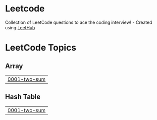 # Leetcode
Collection of LeetCode questions to ace the coding interview! - Created using [LeetHub](https://github.com/QasimWani/LeetHub)

<!---LeetCode Topics Start-->
# LeetCode Topics
## Array
|  |
| ------- |
| [0001-two-sum](https://github.com/jasoncndai/Coding-Problem-Solutions/tree/master/0001-two-sum) |
## Hash Table
|  |
| ------- |
| [0001-two-sum](https://github.com/jasoncndai/Coding-Problem-Solutions/tree/master/0001-two-sum) |
<!---LeetCode Topics End-->